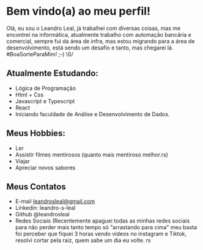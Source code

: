 # Bem vindo(a) ao meu perfil!

Olá, eu sou o Leandro Leal, já trabalhei com diversas coisas, 
mas me encontrei na informática, atualmente trabalho com automação bancária
e comercial, sempre fui da área de infra, mas estou migrando para
a área de desenvolvimento, está sendo um desafio e tanto, mas chegarei lá.
#BoaSorteParaMim! ;-) \0/

##  Atualmente Estudando:

- Lógica de Programação
- Html + Css
- Javascript e Typescript
- React
- Iniciando faculdade de Análise e Desenvolvimento de Dados.

## Meus Hobbies:

- Ler
- Assistir filmes mentirosos (quanto mais mentiroso melhor.rs)
- Viajar
- Apreciar novos sabores

## Meus Contatos

- E-mail leandrosleal@gmail.com
- Linkedin: leandro-s-leal
- Github @leandrosleal
- Redes Sociais (Recentemente apaguei todas as minhas redes sociais para não perder 
mais tanto tempo só "arrastando para cima" meu basta foi perceber que fiquei 3 horas vendo
vídeos no instagram e Tiktok, resolvi cortar pela raiz, quem sabe um dia eu volte. rs
